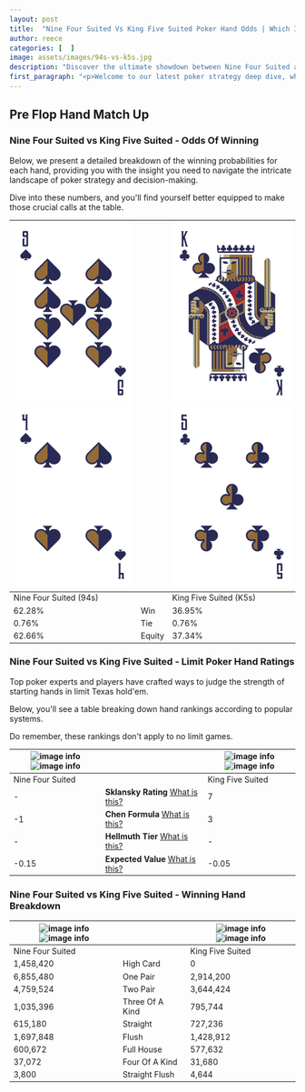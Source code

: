 ```yaml
---
layout: post
title:  "Nine Four Suited Vs King Five Suited Poker Hand Odds | Which Is The Better Hand In Poker? A Complete Guide"
author: reece
categories: [  ]
image: assets/images/94s-vs-k5s.jpg
description: "Discover the ultimate showdown between Nine Four Suited and King Five Suited in poker! Uncover the odds, strategies, and scenarios where one hand triumphs over the other. Get ready to up your poker game with this thrilling analysis."
first_paragraph: "<p>Welcome to our latest poker strategy deep dive, where we're pitting two distinct hands against each other in a high-stakes showdown: Nine Four Suited vs King Five Suited.</p><p>In the dynamic world of poker, every decision counts, and knowing which hand holds the upper hand is key to your success at the table.</p><p>In this article, we'll dissect these two hands, explore the scenarios where one dominates the other, and equip you with the knowledge to make strategic choices that can tip the odds in your favor.</p><p>Get ready to unravel the intriguing dynamics of these poker hands and elevate your game to new heights.</p>"
---
```




[comment]: # (sp0)

## Pre Flop Hand Match Up

<div class="table hand-ratings" markdown="1"> 



### Nine Four Suited vs King Five Suited - Odds Of Winning

Below, we present a detailed breakdown of the winning probabilities for each hand, providing you with the insight you need to navigate the intricate landscape of poker strategy and decision-making. 

Dive into these numbers, and you'll find yourself better equipped to make those crucial calls at the table.


    
| ![image info](assets/images/hand1/9.png) ![image info](assets/images/hand1/4.png) |  | ![image info](assets/images/hand2/k.png) ![image info](assets/images/hand2/5.png) |
| -------- | -------- | -------- |
| Nine Four Suited (94s) |  | King Five Suited (K5s) |
| 62.28% | Win | 36.95% |
| 0.76% | Tie | 0.76% |
| 62.66% | Equity | 37.34% |




[comment]: # (sp1)



### Nine Four Suited vs King Five Suited - Limit Poker Hand Ratings

Top poker experts and players have crafted ways to judge the strength of starting hands in limit Texas hold'em. 

Below, you'll see a table breaking down hand rankings according to popular systems. 

Do remember, these rankings don't apply to no limit games.


    
| ![image info](https://www.riverpairs.com/assets/images/hand1/9.png) ![image info](https://www.riverpairs.com/assets/images/hand1/4.png) |  | ![image info](https://www.riverpairs.com/assets/images/hand2/k.png) ![image info](https://www.riverpairs.com/assets/images/hand2/5.png) |
| -------- | -------- | -------- |
| Nine Four Suited |  | King Five Suited |
| - | **Sklansky Rating** [What is this?](/sklansky-rating-explained) | 7 |
| -1 | **Chen Formula** [What is this?](/chen-formula-explained) | 3 |
| - | **Hellmuth Tier** [What is this?](/Hellmuth-tier-explained) | - |
| -0.15 | **Expected Value** [What is this?](/expected-value-explained) | -0.05 |




[comment]: # (sp2)



### Nine Four Suited vs King Five Suited - Winning Hand Breakdown


    
| ![image info](https://www.riverpairs.com/assets/images/hand1/9.png) ![image info](https://www.riverpairs.com/assets/images/hand1/4.png) |  | ![image info](https://www.riverpairs.com/assets/images/hand2/k.png) ![image info](https://www.riverpairs.com/assets/images/hand2/5.png) |
| -------- | -------- | -------- |
| Nine Four Suited |  | King Five Suited |
| 1,458,420 | High Card | 0 |
| 6,855,480 | One Pair | 2,914,200 |
| 4,759,524 | Two Pair | 3,644,424 |
| 1,035,396 | Three Of A Kind | 795,744 |
| 615,180 | Straight | 727,236 |
| 1,697,848 | Flush | 1,428,912 |
| 600,672 | Full House | 577,632 |
| 37,072 | Four Of A Kind | 31,680 |
| 3,800 | Straight Flush | 4,644 |




[comment]: # (sp3)



</div>

[comment]: # (sp4)



[comment]: # (sp5)

